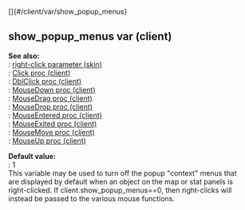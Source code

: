 []{#/client/var/show_popup_menus}    
## show_popup_menus var (client)    
**See also:**    
:   [right-click parameter (skin)](ref/%7Bskin%7D/param/right-click)    
:   [Click proc (client)](ref/client/proc/Click)    
:   [DblClick proc (client)](ref/client/proc/DblClick)    
:   [MouseDown proc (client)](ref/client/proc/MouseDown)    
:   [MouseDrag proc (client)](ref/client/proc/MouseDrag)    
:   [MouseDrop proc (client)](ref/client/proc/MouseDrop)    
:   [MouseEntered proc (client)](ref/client/proc/MouseEntered)    
:   [MouseExited proc (client)](ref/client/proc/MouseExited)    
:   [MouseMove proc (client)](ref/client/proc/MouseMove)    
:   [MouseUp proc (client)](ref/client/proc/MouseUp)    
<!-- -->    
**Default value:**    
:   1    
This variable may be used to turn off the popup \"context\" menus that    
are displayed by default when an object on the map or stat panels is    
right-clicked. If client.show_popup_menus==0, then right-clicks will    
instead be passed to the various mouse functions.  